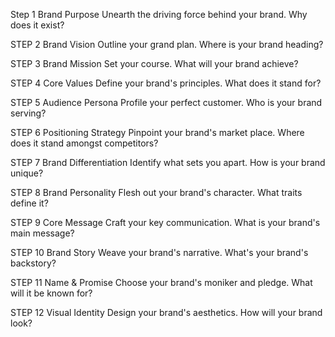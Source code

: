 Step 1
Brand Purpose
Unearth the driving force behind your brand. Why does it exist?

STEP 2
Brand Vision
Outline your grand plan. Where is your brand heading?

STEP 3
Brand Mission
Set your course. What will your brand achieve?

STEP 4
Core Values
Define your brand's principles. What does it stand for?

STEP 5
Audience Persona
Profile your perfect customer. Who is your brand serving?

STEP 6
Positioning Strategy
Pinpoint your brand's market place. Where does it stand amongst competitors?

STEP 7
Brand Differentiation
Identify what sets you apart. How is your brand unique?

STEP 8
Brand Personality
Flesh out your brand's character. What traits define it?

STEP 9
Core Message
Craft your key communication. What is your brand's main message?

STEP 10
Brand Story
Weave your brand's narrative. What's your brand's backstory?

STEP 11
Name & Promise
Choose your brand's moniker and pledge. What will it be known for?

STEP 12
Visual Identity
Design your brand's aesthetics. How will your brand look?
